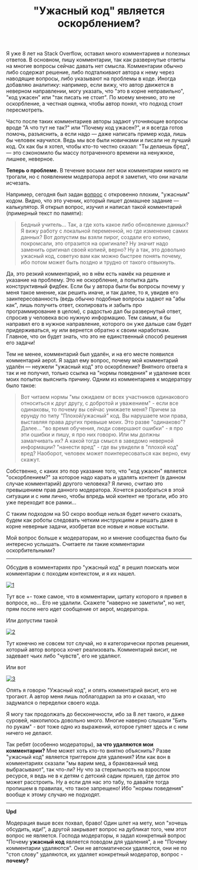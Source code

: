 ﻿---
title: "&quot;Ужасный код&quot; является оскорблением?"
se.owner.user_id: 220553
se.owner.display_name: "EvgeniyZ"
se.owner.link: "https://ru.meta.stackoverflow.com/users/220553/evgeniyz"
se.link: "https://ru.meta.stackoverflow.com/questions/14446/%d0%a3%d0%b6%d0%b0%d1%81%d0%bd%d1%8b%d0%b9-%d0%ba%d0%be%d0%b4-%d1%8f%d0%b2%d0%bb%d1%8f%d0%b5%d1%82%d1%81%d1%8f-%d0%be%d1%81%d0%ba%d0%be%d1%80%d0%b1%d0%bb%d0%b5%d0%bd%d0%b8%d0%b5%d0%bc"
se.question_id: 14446
se.post_type: question
---
<p>Я уже 8 лет на Stack Overflow, оставил много комментариев и полезных ответов. В основном, пишу комментарии, так как развернутые ответы на многие вопросы сейчас давать нет смысла. Комментарии обычно либо содержат решение, либо подталкивают автора к нему через наводящие вопросы, либо указывают на проблемы в коде. Иногда добавляю аналитику: например, если вижу, что автор движется в неверном направлении, могу указать, что &quot;это в корне неправильно&quot;, &quot;код ужасен&quot; или &quot;так писать не стоит&quot;. По моему мнению, это не оскорбление, а честная оценка, чтобы автор понял, что подход стоит пересмотреть.</p>
<p>Часто после таких комментариев авторы задают уточняющие вопросы вроде &quot;А что тут не так?&quot; или &quot;Почему код ужасен?&quot;, и я всегда готов помочь, разъяснить, а если надо — даже написать пример кода, лишь бы человек научился. Ведь мы все были новичками и писали не лучший код. Ох как бы я хотел, чтобы кто-то честно сказал: &quot;Ты делаешь бред&quot;, — это сэкономило бы массу потраченного времени на ненужное, лишнее, неверное.</p>
<p><strong>Теперь о проблеме.</strong> В течение восьми лет мои комментарии никого не трогали, но с появлением модератора aepot я заметил, что они начали исчезать.</p>
<p>Например, сегодня был задан <a href="https://ru.stackoverflow.com/q/1599429">вопрос</a> с откровенно плохим, &quot;ужасным&quot; кодом. Видно, что это ученик, который пишет домашнее задание — калькулятор. Я открыл вопрос, изучил и написал такой комментарий (примерный текст по памяти):</p>
<blockquote>
<p>Бедный учитель... Так, а где хоть какое либо обновление данных? Я вижу работу с локальной переменной, но где изменение самих данных? Вот допустим вы взяли пирог, создали его копию, покромсали, это отразится на оригинале? Ну значит надо заменить оригинал своей копией, верно? Ну а так, это довольно ужасный код, советую вам как можно быстрее понять почему, ибо потом может быть поздно и трудно от такого отвыкнуть.</p>
</blockquote>
<p>Да, это резкий комментарий, но в нём есть намёк на решение и указание на проблему. Это не оскорбление, а попытка дать конструктивный фидбек. Если бы у автора были бы вопросы почему у меня такое мнение, как решить иначе, и так далее, то я, увидев его заинтересованность (ведь обычно подобные вопросы задают на &quot;абы как&quot;, лишь получить ответ, скопировать и забыть про программирование в целом), с радостью дал бы развернутый ответ, спросив у человека всю нужную информацию. Тем самым, я бы направил его в нужное направление, которого он уже дальше сам будет придерживаться, ну или вернется обратно к своим наработкам. Главное, что он будет знать, что это не единственный способ решения его задачи!</p>
<p>Тем не менее, комментарий был удалён, и на его месте появился комментарий aepot. Я задал ему вопрос, почему мой комментарий удалён — неужели &quot;ужасный код&quot; это оскорбление? Внятного ответа я так и не получил, только ссылка на &quot;нормы поведения&quot; и удаление всех моих попыток выяснить причину. Одним из комментариев к модератору было такое:</p>
<blockquote>
<p>Вот читаем нормы &quot;мы ожидаем от всех участников одинакового относиться к друг другу, с добротой и уважением&quot; - если все одинаковы, то почему вы сейчас унижаете меня? Причем за ерунду по типу &quot;Плохой/ужасный&quot; код. Вы нарушаете мои права, выставляя права других превыше моих. Это разве &quot;одинаково&quot;? Далее... &quot;во время обучения, люди совершают ошибки&quot; - я про эти ошибки и пишу, я про них говорю. Или мы должны замалчивать их? А какой тогда смысл в заведомо неверной информации? &quot;нанести вред&quot; - где вы увидели в &quot;плохой код&quot; вред? Наоборот, человек может поинтересоваться как верно, ему скажут.</p>
</blockquote>
<p>Собственно, с каких это пор указание того, что &quot;код ужасен&quot; является &quot;оскорблением?&quot; за которое надо карать и удалять контент (в данном случае комментарий) другого человека? Я лично, считаю это превышением прав данного модератора. Хочется разобраться в этой ситуации и с ним лично, чтобы впредь мой контент не трогали, ибо это уже переходит все рамки...</p>
<p>С таким подходом на SO скоро вообще нельзя будет ничего сказать, будем как роботы следовать четким инструкциям и решать даже в корне неверные задачи, изобретая все новые и новые костыли.</p>
<p>Мой вопрос больше к модераторам, но и мнение сообщества было бы интересно услышать. Считаете ли такие комментарии оскорбительными?</p>
<hr />
<p>Обсудив в комментариях про &quot;ужасный код&quot; я решил поискать мои комментарии с походим контекстом, и я их нашел.</p>
<p><a href="https://i.sstatic.net/pBHqu6vf.png" rel="nofollow noreferrer"><img src="https://i.sstatic.net/pBHqu6vf.png" alt="1" /></a></p>
<p>Тут все +- тоже самое, что в комментарии, цитату которого я привел в вопросе, но... Его не удалили. Скажете &quot;наверно не заметили&quot;, но нет, прям после него идет сообщение от aepot, модератора.</p>
<p>Или допустим такой</p>
<p><a href="https://i.sstatic.net/c2F6KigY.png" rel="nofollow noreferrer"><img src="https://i.sstatic.net/c2F6KigY.png" alt="2" /></a></p>
<p>Тут конечно не совсем тот случай, но я категорически против решения, который автор вопроса хочет реализовать. Комментарий висит, не задевает чьих либо &quot;чувств&quot;, его не удаляют.</p>
<p>Или вот</p>
<p><a href="https://i.sstatic.net/Jj8xI52C.png" rel="nofollow noreferrer"><img src="https://i.sstatic.net/Jj8xI52C.png" alt="3" /></a></p>
<p>Опять я говорю &quot;Ужасный код&quot;, и опять комментарий висит, его не трогают. А автор меня лишь поблагодарил за это и сказал, что задумался о переделки своего кода.</p>
<p>Я могу так продолжать до бесконечности, ибо за 8 лет такого, и даже суровей, накопилось довольно много. Многие наверно слышали &quot;Бить по рукам&quot; - вот тоже одно из выражений, которое гуляет здесь и с ним ничего не делают.</p>
<p>Так ребят (особенно модераторы), <strong>за что удаляются мои комментарии?</strong> Мне может хоть кто-то внятно объяснить? Разве &quot;ужасный код&quot; является триггером для удаления? Или как вон в комментариях сказали &quot;мы варим мед, а бракованный мед выбрасывают&quot;, так что-ли? Ну что за стерильность на взрослом ресурсе, я ведь не в к детям с детский садик пришел, где деток это может расстроить. Ну а если для нас это табу, то давайте тогда пропишем в правилах, что такое запрещено! Ибо &quot;нормы поведения&quot; вообще к этому случаю не подходят.</p>
<hr />
<p><strong>Upd</strong></p>
<p>Модерация выше всех похвал, браво!
Один шлет на мету, мол &quot;хочешь обсудить, иди!&quot;, а другой закрывает вопрос на дубликат того, чем этот вопрос не является. Господа модераторы, я задал конкретный вопрос &quot;Почему <strong>ужасный код</strong> является поводом для удаления&quot;, а не &quot;Почему комментарии удаляются&quot;. Они не автоматически удаляются, они не по &quot;стоп слову&quot; удаляются, их удаляет конкретный модератор, вопрос - <strong>почему?</strong></p>

